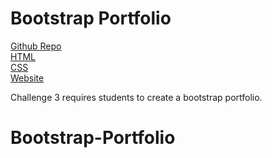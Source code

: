 #
<h1>Bootstrap Portfolio</h1>

[Github Repo](https://github.com/damianfearon/Bootstrap-Portfolio)</br>
[HTML](https://github.com/damianfearon/Bootstrap-Portfolio/blob/main/index.html)</br>
[CSS](https://github.com/damianfearon/Bootstrap-Portfolio/tree/main/css)</br>
[Website](https://damianfearon.github.io/Bootstrap-Portfolio/)

Challenge 3 requires students to create a bootstrap portfolio. </br>




# Bootstrap-Portfolio
